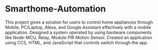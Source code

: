 # Smarthome-Automation

This project gives a solution for users to control home appliances through Mobile, PC/Laptop, Alexa, and Google Assistant effectively with a mobile application. Designed a system operated by using hardware components like Node-MCU, Relay, Module PIR Motion Sensor. Created an application using CCS, HTML, and JavaScript that controls switch through the app.

